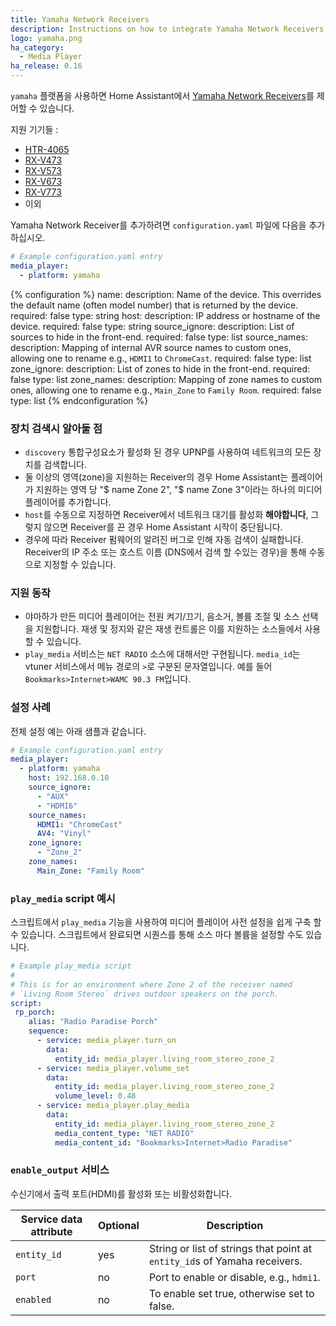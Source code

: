 ```yaml
---
title: Yamaha Network Receivers
description: Instructions on how to integrate Yamaha Network Receivers into Home Assistant.
logo: yamaha.png
ha_category:
  - Media Player
ha_release: 0.16
---
```


`yamaha` 플랫폼을 사용하면 Home Assistant에서 [Yamaha Network Receivers](https://usa.yamaha.com/products/audio-visual/av-receivers-amps/rx)를 제어할 수 있습니다.

지원 기기들 :

- [HTR-4065](https://www.yamaha.com/cchtr4065/)
- [RX-V473](https://ca.yamaha.com/en/products/audio_visual/av_receivers_amps/rx-v473/specs.html)
- [RX-V573](https://ca.yamaha.com/en/products/audio_visual/av_receivers_amps/rx-v573/specs.html)
- [RX-V673](https://ca.yamaha.com/en/products/audio_visual/av_receivers_amps/rx-v673/specs.html)
- [RX-V773](https://ca.yamaha.com/en/products/audio_visual/av_receivers_amps/rx-v773/specs.html)
- 이외 

Yamaha Network Receiver를 추가하려면 `configuration.yaml` 파일에 다음을 추가하십시오.

```yaml
# Example configuration.yaml entry
media_player:
  - platform: yamaha
```

{% configuration %}
name:
  description: Name of the device. This overrides the default name (often model number) that is returned by the device.
  required: false
  type: string
host:
  description: IP address or hostname of the device.
  required: false
  type: string
source_ignore:
  description: List of sources to hide in the front-end.
  required: false
  type: list
source_names:
  description: Mapping of internal AVR source names to custom ones, allowing one to rename e.g., `HDMI1` to `ChromeCast`.
  required: false
  type: list
zone_ignore:
  description: List of zones to hide in the front-end.
  required: false
  type: list
zone_names:
  description: Mapping of zone names to custom ones, allowing one to rename e.g., `Main_Zone` to `Family Room`.
  required: false
  type: list
{% endconfiguration %}

### 장치 검색시 알아둘 점

- `discovery` 통합구성요소가 활성화 된 경우 UPNP를 사용하여 네트워크의 모든 장치를 검색합니다.
- 둘 이상의 영역(zone)을 지원하는 Receiver의 경우 Home Assistant는 플레이어가 지원하는 영역 당 "$ name Zone 2", "$ name Zone 3"이라는 하나의 미디어 플레이어를 추가합니다.
- `host`를 수동으로 지정하면 Receiver에서 네트워크 대기를 활성화 **해야합니다**, 그렇지 않으면 Receiver를 끈 경우 Home Assistant 시작이 중단됩니다.
- 경우에 따라 Receiver 펌웨어의 알려진 버그로 인해 자동 검색이 실패합니다. Receiver의 IP 주소 또는 호스트 이름 (DNS에서 검색 할 수있는 경우)을 통해 수동으로 지정할 수 있습니다.

### 지원 동작

- 야마하가 만든 미디어 플레이어는 전원 켜기/끄기, 음소거, 볼륨 조절 및 소스 선택을 지원합니다. 재생 및 정지와 같은 재생 컨트롤은 이를 지원하는 소스들에서 사용할 수 있습니다.
- `play_media` 서비스는 `NET RADIO` 소스에 대해서만 구현됩니다. `media_id`는 vtuner 서비스에서 메뉴 경로의 `>`로 구분된 문자열입니다. 예를 들어 `Bookmarks>Internet>WAMC 90.3 FM`입니다.

### 설정 사례

전체 설정 예는 아래 샘플과 같습니다.
```yaml
# Example configuration.yaml entry
media_player:
  - platform: yamaha
    host: 192.168.0.10
    source_ignore:
      - "AUX"
      - "HDMI6"
    source_names:
      HDMI1: "ChromeCast"
      AV4: "Vinyl"
    zone_ignore:
      - "Zone_2"
    zone_names:
      Main_Zone: "Family Room"
```

### `play_media` script 예시

스크립트에서 `play_media` 기능을 사용하여 미디어 플레이어 사전 설정을 쉽게 구축 할 수 있습니다. 스크립트에서 완료되면 시퀀스를 통해 소스 마다 볼륨을 설정할 수도 있습니다.

```yaml
# Example play_media script
#
# This is for an environment where Zone 2 of the receiver named
# `Living Room Stereo` drives outdoor speakers on the porch.
script:
 rp_porch:
    alias: "Radio Paradise Porch"
    sequence:
      - service: media_player.turn_on
        data:
          entity_id: media_player.living_room_stereo_zone_2
      - service: media_player.volume_set
        data:
          entity_id: media_player.living_room_stereo_zone_2
          volume_level: 0.48
      - service: media_player.play_media
        data:
          entity_id: media_player.living_room_stereo_zone_2
          media_content_type: "NET RADIO"
          media_content_id: "Bookmarks>Internet>Radio Paradise"

```

### `enable_output` 서비스

수신기에서 출력 포트(HDMI)를 활성화 또는 비활성화합니다.

| Service data attribute | Optional | Description |
| ---------------------- | -------- | ----------- |
| `entity_id` | yes | String or list of strings that point at `entity_id`s of Yamaha receivers.
| `port` | no | Port to enable or disable, e.g., `hdmi1`.
| `enabled` | no | To enable set true, otherwise set to false.
